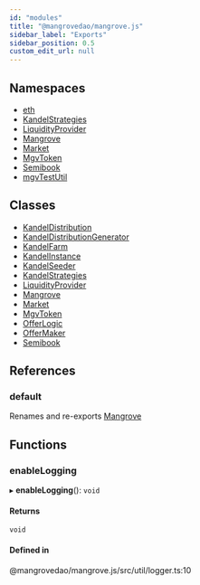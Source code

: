 ```yaml
---
id: "modules"
title: "@mangrovedao/mangrove.js"
sidebar_label: "Exports"
sidebar_position: 0.5
custom_edit_url: null
---
```


## Namespaces

- [eth](namespaces/eth.md)
- [KandelStrategies](namespaces/KandelStrategies-1.md)
- [LiquidityProvider](namespaces/LiquidityProvider-1.md)
- [Mangrove](namespaces/Mangrove-1.md)
- [Market](namespaces/Market-1.md)
- [MgvToken](namespaces/MgvToken-1.md)
- [Semibook](namespaces/Semibook-1.md)
- [mgvTestUtil](namespaces/mgvTestUtil.md)

## Classes

- [KandelDistribution](classes/KandelDistribution.md)
- [KandelDistributionGenerator](classes/KandelDistributionGenerator.md)
- [KandelFarm](classes/KandelFarm.md)
- [KandelInstance](classes/KandelInstance.md)
- [KandelSeeder](classes/KandelSeeder.md)
- [KandelStrategies](classes/KandelStrategies.md)
- [LiquidityProvider](classes/LiquidityProvider.md)
- [Mangrove](classes/Mangrove.md)
- [Market](classes/Market.md)
- [MgvToken](classes/MgvToken.md)
- [OfferLogic](classes/OfferLogic.md)
- [OfferMaker](classes/OfferMaker.md)
- [Semibook](classes/Semibook.md)

## References

### <a id="default" name="default"></a> default

Renames and re-exports [Mangrove](classes/Mangrove.md)

## Functions

### <a id="enablelogging" name="enablelogging"></a> enableLogging

▸ **enableLogging**(): `void`

#### Returns

`void`

#### Defined in

@mangrovedao/mangrove.js/src/util/logger.ts:10

